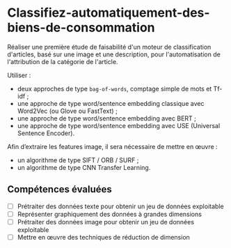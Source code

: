# Classifiez-automatiquement-des-biens-de-consommation
Réaliser une première étude de faisabilité d'un moteur de classification d'articles, basé sur une image et une description, pour l'automatisation de l'attribution de la catégorie de l'article.

Utiliser :
   - deux approches de type `bag-of-words`, comptage simple de mots et Tf-idf ;
   - une approche de type word/sentence embedding classique avec Word2Vec (ou Glove ou FastText) ;
   - une approche de type word/sentence embedding avec BERT ;
   - une approche de type word/sentence embedding avec USE (Universal Sentence Encoder). 

Afin d’extraire les features image, il sera nécessaire de mettre en œuvre :

   - un algorithme de type SIFT / ORB / SURF ;
   - un algorithme de type CNN Transfer Learning.
   
## Compétences évaluées

- [ ] Prétraiter des données texte pour obtenir un jeu de données exploitable
- [ ] Représenter graphiquement des données à grandes dimensions
- [ ] Prétraiter des données image pour obtenir un jeu de données exploitable
- [ ] Mettre en œuvre des techniques de réduction de dimension
